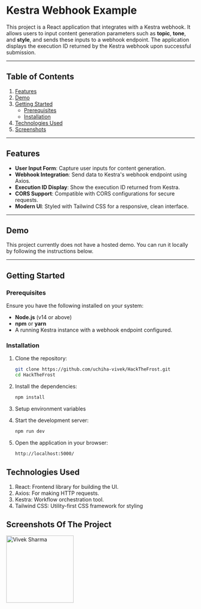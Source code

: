 # Kestra Webhook Example

This project is a React application that integrates with a Kestra webhook. It allows users to input content generation parameters such as **topic**, **tone**, and **style**, and sends these inputs to a webhook endpoint. The application displays the execution ID returned by the Kestra webhook upon successful submission.

---

## Table of Contents

1. [Features](#features)
2. [Demo](#demo)
3. [Getting Started](#getting-started)
   - [Prerequisites](#prerequisites)
   - [Installation](#installation)
4. [Technologies Used](#technologies-used)
5. [Screenshots](#screenshots)

---

## Features

- **User Input Form**: Capture user inputs for content generation.
- **Webhook Integration**: Send data to Kestra's webhook endpoint using Axios.
- **Execution ID Display**: Show the execution ID returned from Kestra.
- **CORS Support**: Compatible with CORS configurations for secure requests.
- **Modern UI**: Styled with Tailwind CSS for a responsive, clean interface.

---

## Demo

This project currently does not have a hosted demo. You can run it locally by following the instructions below.

---

## Getting Started

### Prerequisites

Ensure you have the following installed on your system:

- **Node.js** (v14 or above)
- **npm** or **yarn**
- A running Kestra instance with a webhook endpoint configured.

### Installation

1. Clone the repository:

   ```bash
   git clone https://github.com/uchiha-vivek/HackTheFrost.git
   cd HackTheFrost
    ```
2. Install the dependencies:

    ```bash
    npm install
    ```

3. Setup environment variables

4. Start the development server:
    ```bash
    npm run dev
    ```

5. Open the application in your browser:
    ```bash
    http://localhost:5000/

## Technologies Used

1. React: Frontend library for building the UI.
2. Axios: For making HTTP requests.
3. Kestra: Workflow orchestration tool.
4. Tailwind CSS: Utility-first CSS framework for styling

## Screenshots Of The Project

<img src="./src/assets/kestra1.png" width="180px;" alt="Vivek Sharma"/><br />